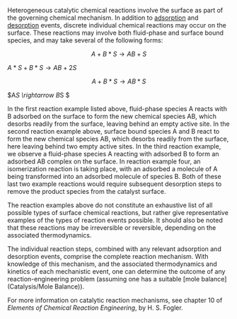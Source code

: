 

Heterogeneous catalytic chemical reactions involve the surface as part of the governing chemical mechanism.  In addition to [adsorption](Catalysis/Adsorption) and [desorption](Catalysis/Desorption) events, discrete individual chemical reactions may occur on the surface.  These reactions may involve both fluid-phase and surface bound species, and may take several of the following forms:

$$
A + B*S \rightarrow AB + S
$$

$A*S + B*S \rightarrow AB + 2S$

$$
A + B*S \rightarrow AB*S
$$

$A*S \rightarrow B*S $
 
In the first reaction example listed above, fluid-phase species A reacts with B adsorbed on the surface to form the new chemical species AB, which desorbs readily from the surface, leaving behind an empty active site.  In the second reaction example above, surface bound species A and B react to form the new chemical species AB, which desorbs readily from the surface, here leaving behind two empty active sites.  In the third reaction example, we observe a fluid-phase species A reacting with adsorbed B to form an adsorbed AB complex on the surface.  In reaction example four, an isomerization reaction is taking place, with an adsorbed a molecule of A being transformed into an adsorbed molecule of species B.  Both of these last two example reactions would require subsequent desorption steps to remove the product species from the catalyst surface.  

The reaction examples above do not constitute an exhaustive list of all possible types of surface chemical reactions, but rather give representative examples of the types of reaction events possible.  It should also be noted that these reactions may be irreversible or reversible, depending on the associated thermodynamics.

The individual reaction steps, combined with any relevant adsorption and desorption events, comprise the complete reaction mechanism.  With knowledge of this mechanism, and the associated thermodynamics and kinetics of each mechanistic event, one can determine the outcome of any reaction-engineering problem (assuming one has a suitable [mole balance](Catalysis/Mole Balance)).

For more information on catalytic reaction mechanisms, see chapter 10 of *Elements of Chemical Reaction Engineering*, by H. S. Fogler.